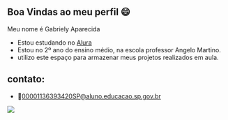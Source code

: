 ## Boa Vindas ao meu perfil 😄

Meu nome é Gabriely Aparecida

- Estou estudando no [Alura](https://www.alura.com.br)
- Estou no 2º ano do ensino médio, na escola professor Angelo Martino.
- utilizo este espaço para armazenar meus projetos realizados em aula.

## contato:

- 📧00001136393420SP@aluno.educacao.sp.gov.br

![](https://media1.tenor.com/m/wfIBwLubZQQAAAAC/hello-wave.gif) 

